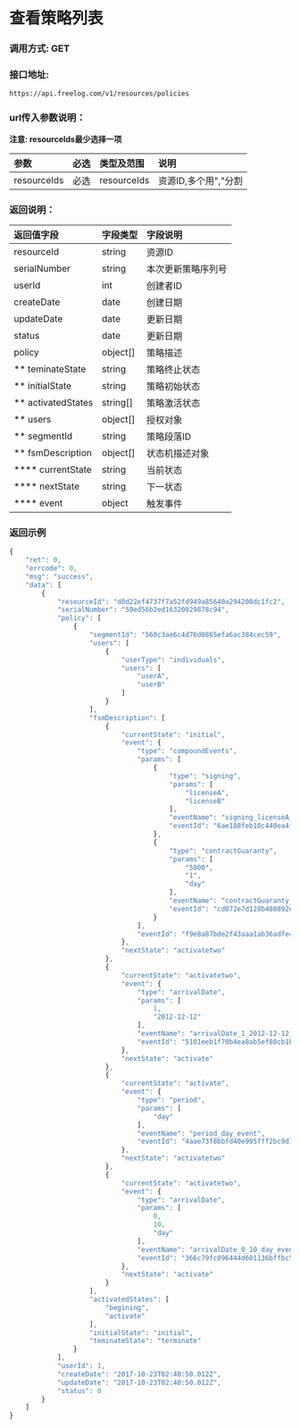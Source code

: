 # 查看策略列表

### 调用方式: GET

### 接口地址:

```
https://api.freelog.com/v1/resources/policies
```

### url传入参数说明：

**注意: resourceIds最少选择一项**

| 参数 | 必选 | 类型及范围 | 说明 |
| :--- | :--- | :--- | :--- |
|resourceIds|必选|resourceIds|资源ID,多个用","分割

### 返回说明：
| 返回值字段 | 字段类型 | 字段说明 |
| :--- | :--- | :--- |
| resourceId | string | 资源ID |
| serialNumber | string | 本次更新策略序列号 |
| userId | int | 创建者ID |
| createDate | date | 创建日期 |
| updateDate | date | 更新日期 |
| status | date | 更新日期 |
| policy | object[] | 策略描述 |
| ** teminateState | string | 策略终止状态 |
| ** initialState | string | 策略初始状态 |
| ** activatedStates | string[] | 策略激活状态 |
| ** users | object[] | 授权对象 |
| ** segmentId | string| 策略段落ID |
| ** fsmDescription | object[] | 状态机描述对象 |
| **** currentState | string| 当前状态 |
| **** nextState | string| 下一状态 |
| **** event | object| 触发事件 |


### 返回示例

```js
{
    "ret": 0,
    "errcode": 0,
    "msg": "success",
    "data": [
        {
            "resourceId": "d0d22ef4737f7a52fd949a85640a294208dc1fc2",
            "serialNumber": "59ed56b2ed16320029878c94",
            "policy": [
                {
                    "segmentId": "560c3ae6c4d76d0865efa6ac384cec59",
                    "users": [
                        {
                            "userType": "individuals",
                            "users": [
                                "userA",
                                "userB"
                            ]
                        }
                    ],
                    "fsmDescription": [
                        {
                            "currentState": "initial",
                            "event": {
                                "type": "compoundEvents",
                                "params": [
                                    {
                                        "type": "signing",
                                        "params": [
                                            "licenseA",
                                            "licenseB"
                                        ],
                                        "eventName": "signing_licenseA_licenseB",
                                        "eventId": "6ae188feb10c440ea4fc2d1f6ab24da6"
                                    },
                                    {
                                        "type": "contractGuaranty",
                                        "params": [
                                            "5000",
                                            "1",
                                            "day"
                                        ],
                                        "eventName": "contractGuaranty_5000_1_event",
                                        "eventId": "cd072e7d128b480892e8c544a735b766"
                                    }
                                ],
                                "eventId": "f9e8a87bde2f43aaa1ab36adfe48d50b"
                            },
                            "nextState": "activatetwo"
                        },
                        {
                            "currentState": "activatetwo",
                            "event": {
                                "type": "arrivalDate",
                                "params": [
                                    1,
                                    "2012-12-12"
                                ],
                                "eventName": "arrivalDate_1_2012-12-12_event",
                                "eventId": "5101eeb1f70b4ea8ab5ef80cb1bb7df4"
                            },
                            "nextState": "activate"
                        },
                        {
                            "currentState": "activate",
                            "event": {
                                "type": "period",
                                "params": [
                                    "day"
                                ],
                                "eventName": "period_day_event",
                                "eventId": "4aae73f8bbfd40e995fff2bc9d144e00"
                            },
                            "nextState": "activatetwo"
                        },
                        {
                            "currentState": "activatetwo",
                            "event": {
                                "type": "arrivalDate",
                                "params": [
                                    0,
                                    10,
                                    "day"
                                ],
                                "eventName": "arrivalDate_0_10_day_event",
                                "eventId": "366c79fc096444d681136bffbc5430b3"
                            },
                            "nextState": "activate"
                        }
                    ],
                    "activatedStates": [
                        "begining",
                        "activate"
                    ],
                    "initialState": "initial",
                    "teminateState": "terminate"
                }
            ],
            "userId": 1,
            "createDate": "2017-10-23T02:40:50.012Z",
            "updateDate": "2017-10-23T02:40:50.012Z",
            "status": 0
        }
    ]
}

```